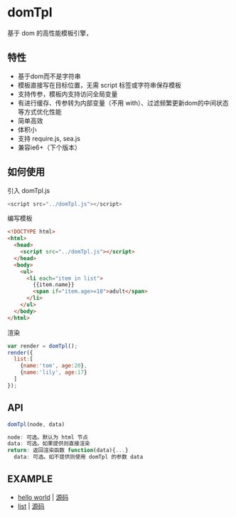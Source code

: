 # domTpl
基于 dom 的高性能模板引擎，

## 特性
* 基于dom而不是字符串
* 模板直接写在目标位置，无需 script 标签或字符串保存模板
* 支持传参，模板内支持访问全局变量
* 有进行缓存、传参转为内部变量（不用 with）、过滤频繁更新dom的中间状态等方式优化性能
* 简单高效
* 体积小
* 支持 require.js, sea.js
* 兼容ie6+（下个版本）

## 如何使用

引入 domTpl.js
```javascript
<script src="../domTpl.js"></script>
```

编写模板
```html
<!DOCTYPE html>
<html>
  <head>
    <script src="../domTpl.js"></script>
  </head>
  <body>
    <ul>
      <li each="item in list">
        {{item.name}}
        <span if="item.age>=18">adult</span>
      </li>
    </ul>
  </body>
</html>
```

渲染
```javascript
var render = domTpl();
render({
  list:[
    {name:'tom', age:20},
    {name:'lily', age:17}
  ]
});
```

## API
```javascript
domTpl(node, data)
```
```javascript
node: 可选。默认为 html 节点
data: 可选。如果提供则直接渲染
return: 返回渲染函数 function(data){...}
  data: 可选。如不提供则使用 domTpl 的参数 data
```

## EXAMPLE
* [hello world](https://cdn.rawgit.com/wusfen/domTpl/master/example/helloWorld.html) | [源码](example/helloWorld.html)
* [list](https://cdn.rawgit.com/wusfen/domTpl/master/example/list.html) | [源码](example/list.html)
